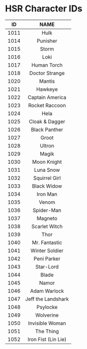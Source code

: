 # HSR Character IDs

|  ID  | NAME | 
| :--: | :--: |
| 1011 | Hulk |
| 1014 | Punisher |
| 1015 | Storm |
| 1016 | Loki |
| 1017 | Human Torch |
| 1018 | Doctor Strange |
| 1020 | Mantis |
| 1021 | Hawkeye |
| 1022 | Captain America |
| 1023 | Rocket Raccoon |
| 1024 | Hela |
| 1025 | Cloak & Dagger |
| 1026 | Black Panther |
| 1027 | Groot |
| 1028 | Ultron |
| 1029 | Magik |
| 1030 | Moon Knight |
| 1031 | Luna Snow |
| 1032 | Squirrel Girl |
| 1033 | Black Widow |
| 1034 | Iron Man |
| 1035 | Venom |
| 1036 | Spider-Man |
| 1037 | Magneto |
| 1038 | Scarlet Witch |
| 1039 | Thor |
| 1040 | Mr. Fantastic |
| 1041 | Winter Soldier |
| 1042 | Peni Parker |
| 1043 | Star-Lord |
| 1044 | Blade |
| 1045 | Namor |
| 1046 | Adam Warlock |
| 1047 | Jeff the Landshark |
| 1048 | Psylocke |
| 1049 | Wolverine |
| 1050 | Invisible Woman |
| 1051 | The Thing |
| 1052 | Iron Fist (Lin Lie) |
